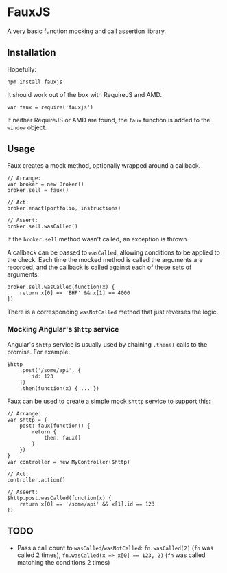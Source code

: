 FauxJS
======

A very basic function mocking and call assertion library.

## Installation

Hopefully:

	npm install fauxjs

It should work out of the box with RequireJS and AMD.

	var faux = require('fauxjs')

If neither RequireJS or AMD are found, the `faux` function is added to the `window` object.


## Usage

Faux creates a mock method, optionally wrapped around a callback.

	// Arrange:
	var broker = new Broker()
	broker.sell = faux()

	// Act:
	broker.enact(portfolio, instructions)

	// Assert:
	broker.sell.wasCalled()

If the `broker.sell` method wasn't called, an exception is thrown.

A callback can be passed to `wasCalled`, allowing conditions to be applied to the check. Each time the mocked method is called the arguments are recorded, and the callback is called against each of these sets of arguments:

	broker.sell.wasCalled(function(x) {
		return x[0] == 'BHP' && x[1] == 4000
	})

There is a corresponding `wasNotCalled` method that just reverses the logic.

### Mocking Angular's `$http` service

Angular's `$http` service is usually used by chaining `.then()` calls to the promise. For example:

	$http
		.post('/some/api', {
			id: 123
		})
		.then(function(x) { ... })

Faux can be used to create a simple mock `$http` service to support this:

	// Arrange:
	var $http = {
		post: faux(function() {
			return {
				then: faux()
			}
		})
	}
	var controller = new MyController($http)

	// Act:
	controller.action()

	// Assert:
	$http.post.wasCalled(function(x) {
		return x[0] == '/some/api' && x[1].id == 123
	})


## TODO

- Pass a call count to `wasCalled`/`wasNotCalled`: `fn.wasCalled(2)` (`fn` was called 2 times), `fn.wasCalled(x => x[0] == 123, 2)` (`fn` was called matching the conditions 2 times)
